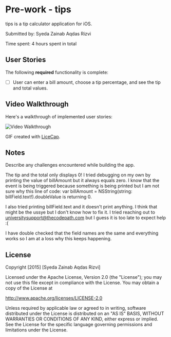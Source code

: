 # Pre-work - tips

tips is a tip calculator application for iOS.

Submitted by: Syeda Zainab Aqdas Rizvi

Time spent: 4 hours spent in total

## User Stories

The following **required** functionality is complete:
* [ ] User can enter a bill amount, choose a tip percentage, and see the tip and total values.


## Video Walkthrough 

Here's a walkthrough of implemented user stories:

<img src='http://i.imgur.com/OxBeYk2.gif' title='Video Walkthrough' width='' alt='Video Walkthrough' />

GIF created with [LiceCap](http://www.cockos.com/licecap/).

## Notes

Describe any challenges encountered while building the app.

The tip and the total only displays 0! I tried debugging on my own by printing the value of billAmount but it always equals zero. I know that the event is being triggered because something is being printed but I am not sure why this line of code: var billAmount = NSString(string: billField.text!).doubleValue is returning 0.

I also tried printing billField.text and it doesn't print anything. I think that might be the ussye but I don't know how to fix it. I tried reaching out to universitysupport@thecodepath.com but I guess it is too late to expect help :( 

I have double checked that the field names are the same and everything works so I am at a loss why this keeps happening.

## License

Copyright [2015] [Syeda Zainab Aqdas Rizvi]

Licensed under the Apache License, Version 2.0 (the "License");
you may not use this file except in compliance with the License.
You may obtain a copy of the License at

http://www.apache.org/licenses/LICENSE-2.0

Unless required by applicable law or agreed to in writing, software
distributed under the License is distributed on an "AS IS" BASIS,
WITHOUT WARRANTIES OR CONDITIONS OF ANY KIND, either express or implied.
See the License for the specific language governing permissions and
limitations under the License.